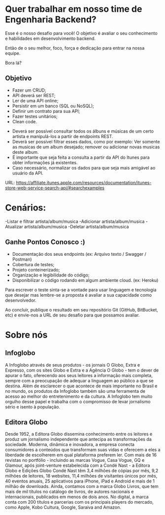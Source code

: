 # Quer trabalhar em nosso time de Engenharia Backend?

Esse é o nosso desafio para você! O objetivo é avaliar o seu conhecimento e habilidades em desenvolvimento backend. 

Então de o seu melhor, foco, força e dedicação para entrar na nossa equipe.

Bora lá?

## Objetivo

- Fazer um CRUD;
- API deverá ser REST;
- Ler de uma API online;
- Persistir em um banco (SQL ou NoSQL);
- Definir um contrato para sua API;
- Fazer testes unitários;
- Clean code.

* Deverá ser possível consultar todos os álbuns e músicas de um certo artista e manipulá-los a partir de endpoints REST. 
* Deverá ser possível filtrar esses dados, como por exemplo: Ver somente as musicas de um album desejado; remover ou adicionar novas musicas deste album.
* É importante que seja feita a consulta a partir da API do Itunes para obter informações já existentes.
* Caso necessário, normalizar os dados para que seja mais amigável ao usuário da API.


URL: https://affiliate.itunes.apple.com/resources/documentation/itunes-store-web-service-search-api/#searchexamples

# Cenários:
-Listar e filtrar artista/album/musica
-Adicionar artista/album/musica
-Atualizar artista/album/musica
-Deletar artista/album/musica

## Ganhe Pontos Conosco :)

* Documentação dos seus endpoints (ex: Arquivo texto / Swagger / Postman)
* Cobertura de testes;
* Projeto conteinerizado;
* Organização e legibilidade do código;
* Disponibilizar o código rodando em algum ambiente cloud. (ex: Heroku)


Para escrever o teste sinta-se a vontade para usar linguagem e tecnologia que desejar mas lembre-se a proposta é avaliar a sua capacidade como desenvolvedor.

Ao concluir, publique o resultado em seu repositório Git (GitHub, BitBucket, etc) e envie-nos a URL de seu desafio para que possamos avaliar.


# Sobre nós

## Infoglobo
A Infoglobo através de seus produtos - os jornais O Globo, Extra e Expresso, com os sites Globo e Extra e a Agência O Globo - tem o dever de apurar o fato, oferecendo aos seus leitores a informação mais completa, sempre com a preocupação de adequar a linguagem ao público a que se destina. Além de esclarecer o que acontece de mais importante no Brasil e no mundo, os produtos da Infoglobo também são uma ferramenta de acesso ao melhor do entretenimento e da cultura. A Infoglobo tem muito orgulho desse papel e trabalha com o compromisso de levar jornalismo sério e isento à população.

## Editora Globo
Desde 1952, a Editora Globo dissemina conhecimento entre os leitores e produz um jornalismo independente que antecipa as transformações da sociedade. Moderna, dinâmica e inovadora, a empresa conecta consumidores a conteúdos que transformam suas vidas e oferecem a eles a liberdade de escolherem em qual plataforma preferem ler. Com mais de 16 revistas no portfólio - incluindo as marcas Vogue, Casa Vogue, GQ e Glamour, após joint-venture estabelecida com a Condé Nast - a Editora Globo e Edições Globo Condé Nast têm 3,4 milhões de cópias por mês, 9,2 milhões de leitores, 18 websites, 11,4 milhões de visitantes únicos por mês, 40 eventos anuais, 25 aplicativos para iPhone, iPad e Android e mais de 1 milhão de downloads. Ainda, contamos com a marca Globo Livros, que tem mais de mil títulos no catálogo de livros, de autores nacionais e internacionais, publicados em menos de dois anos. No digital, a marca conta com 200 títulos e parcerias com os principais players do mercado, como Apple, Kobo Cultura, Google, Saraiva and Amazon.

